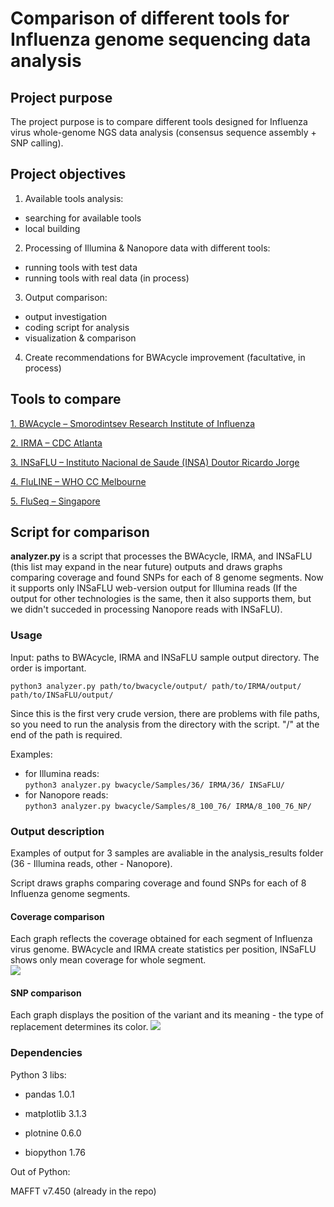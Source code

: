 # Comparison of different tools for Influenza genome sequencing data analysis

## Project purpose 
The project purpose is to compare different tools designed for Influenza virus whole-genome NGS data analysis (consensus sequence assembly + SNP calling).

## Project objectives  
1. Available tools analysis:
- searching for available tools
- local building
2. Processing of Illumina & Nanopore data with different tools:
- running tools with test data
- running tools with real data (in process)
3. Output comparison:
- output investigation
- coding script for analysis
- visualization & comparison  
4. Create recommendations for BWAcycle improvement (facultative, in process)

## Tools to compare

[1. BWAcycle – Smorodintsev Research Institute of Influenza](https://github.com/Molecular-virology-lab/bwacycle)

[2. IRMA – CDC Atlanta](https://wonder.cdc.gov/amd/flu/irma/)

[3. INSaFLU – Instituto Nacional de Saude (INSA) Doutor Ricardo Jorge](https://github.com/INSaFLU/INSaFLU)

[4. FluLINE – WHO CC Melbourne](https://github.com/UmaSangumathi/FluLINE)

[5. FluSeq – Singapore](https://github.com/hkailee/FluSeq)

## Script for comparison  
**analyzer.py** is a script that processes the BWAcycle, IRMA, and INSaFLU (this list may expand in the near future) outputs  and draws graphs comparing coverage and found SNPs for each of 8 genome segments. Now it supports only INSaFLU web-version output for Illumina reads (If the output for other technologies is the same, then it also supports them, but we didn't succeded in processing Nanopore reads with INSaFLU).

### Usage

Input: paths to BWAcycle, IRMA and INSaFLU sample output directory. The order is important.  

```python3 analyzer.py path/to/bwacycle/output/ path/to/IRMA/output/ path/to/INSaFLU/output/```  

Since this is the first very crude version, there are problems with file paths, so you need to run the analysis from the directory with the script. "/" at the end of the path is required.

Examples:
- for Illumina reads:  
```python3 analyzer.py bwacycle/Samples/36/ IRMA/36/ INSaFLU/```  
- for Nanopore reads:  
```python3 analyzer.py bwacycle/Samples/8_100_76/ IRMA/8_100_76_NP/```  

### Output description

Examples of output for 3 samples are avaliable in the analysis_results folder (36 - Illumina reads, other - Nanopore).  

Script draws graphs comparing coverage and found SNPs for each of 8 Influenza genome segments.  

#### Coverage comparison

Each graph reflects the coverage obtained for each segment of Influenza virus genome. BWAcycle and IRMA create statistics per position, INSaFLU shows only mean coverage for whole segment.  
![](https://github.com/MrDunn0/Influenza_2020/blob/master/analysis_results/36_analysis/36_images/coverage/36_HA.png)  

#### SNP comparison

Each graph displays the position of the variant and its meaning - the type of replacement determines its color.
![](https://github.com/MrDunn0/Influenza_2020/blob/master/analysis_results/36_analysis/36_images/variants/36_HA.png)  

### Dependencies

Python 3 libs:

- pandas 1.0.1

- matplotlib 3.1.3

- plotnine 0.6.0

- biopython 1.76

Out of Python:

MAFFT v7.450 (already in the repo)



